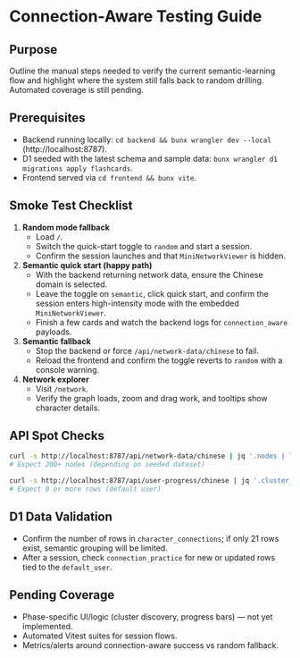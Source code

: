 # Connection-Aware Testing Guide

## Purpose
Outline the manual steps needed to verify the current semantic-learning flow and highlight where the system still falls back to random drilling. Automated coverage is still pending.

## Prerequisites
- Backend running locally: `cd backend && bunx wrangler dev --local` (http://localhost:8787).
- D1 seeded with the latest schema and sample data: `bunx wrangler d1 migrations apply flashcards`.
- Frontend served via `cd frontend && bunx vite`.

## Smoke Test Checklist
1. **Random mode fallback**
   - Load `/`.
   - Switch the quick-start toggle to `random` and start a session.
   - Confirm the session launches and that `MiniNetworkViewer` is hidden.
2. **Semantic quick start (happy path)**
   - With the backend returning network data, ensure the Chinese domain is selected.
   - Leave the toggle on `semantic`, click quick start, and confirm the session enters high-intensity mode with the embedded `MiniNetworkViewer`.
   - Finish a few cards and watch the backend logs for `connection_aware` payloads.
3. **Semantic fallback**
   - Stop the backend or force `/api/network-data/chinese` to fail.
   - Reload the frontend and confirm the toggle reverts to `random` with a console warning.
4. **Network explorer**
   - Visit `/network`.
   - Verify the graph loads, zoom and drag work, and tooltips show character details.

## API Spot Checks
```bash
curl -s http://localhost:8787/api/network-data/chinese | jq '.nodes | length'
# Expect 200+ nodes (depending on seeded dataset)

curl -s http://localhost:8787/api/user-progress/chinese | jq '.cluster_progress | length'
# Expect 0 or more rows (default user)
```

## D1 Data Validation
- Confirm the number of rows in `character_connections`; if only 21 rows exist, semantic grouping will be limited.
- After a session, check `connection_practice` for new or updated rows tied to the `default_user`.

## Pending Coverage
- Phase-specific UI/logic (cluster discovery, progress bars) — not yet implemented.
- Automated Vitest suites for session flows.
- Metrics/alerts around connection-aware success vs random fallback.
